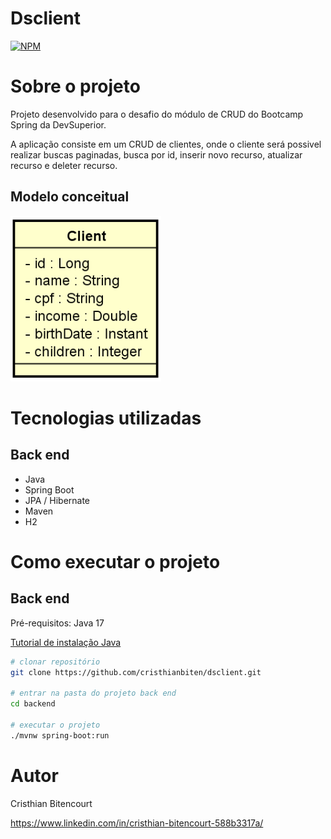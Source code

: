 # Dsclient
[![NPM](https://img.shields.io/npm/l/react)](https://github.com/cristhianbiten/dsclient/blob/main/LICENSE) 

# Sobre o projeto


Projeto desenvolvido para o desafio do módulo de CRUD do Bootcamp Spring da DevSuperior.

A aplicação consiste em um CRUD de clientes, onde o cliente será possivel realizar buscas paginadas, busca por id, inserir novo recurso, atualizar recurso e deleter recurso.

## Modelo conceitual
![Modelo Conceitual](https://github.com/cristhianbiten/assets/blob/main/dsclient.png)

# Tecnologias utilizadas
## Back end
- Java
- Spring Boot
- JPA / Hibernate
- Maven
- H2

# Como executar o projeto

## Back end
Pré-requisitos: Java 17

[Tutorial de instalação Java](https://www.youtube.com/watch?v=QekeJBShCy4)

```bash
# clonar repositório
git clone https://github.com/cristhianbiten/dsclient.git

# entrar na pasta do projeto back end
cd backend

# executar o projeto
./mvnw spring-boot:run
```

# Autor

Cristhian Bitencourt

https://www.linkedin.com/in/cristhian-bitencourt-588b3317a/
